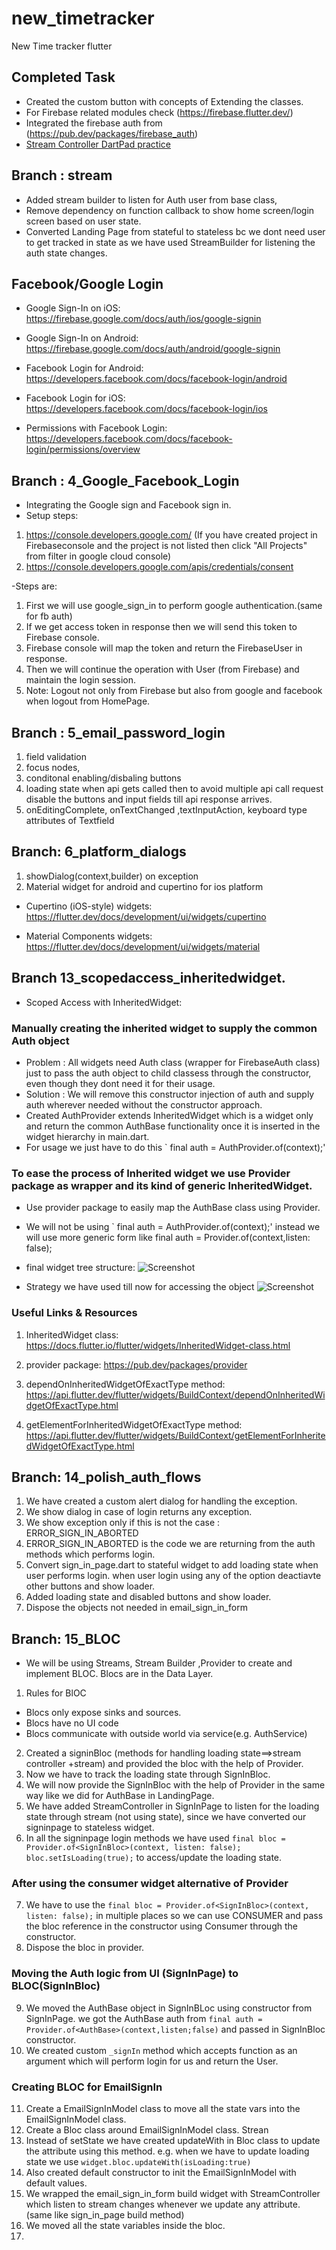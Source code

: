 # new_timetracker

New Time tracker flutter

## Completed Task
- Created the custom button with concepts of Extending the classes.
- For Firebase related modules check  (https://firebase.flutter.dev/)
- Integrated the firebase auth from (https://pub.dev/packages/firebase_auth) 
- [Stream Controller DartPad practice](https://dartpad.dartlang.org/0ca5b334ec413c084575f575e0240501)
## Branch : stream
- Added stream builder to listen for Auth user from base class, 
- Remove dependency on function callback to show home screen/login screen based on user state.
- Converted Landing Page from stateful to stateless bc we dont need user to get tracked in state as we have used StreamBuilder for listening the auth state changes.

## Facebook/Google Login 
- Google Sign-In on iOS: https://firebase.google.com/docs/auth/ios/google-signin

- Google Sign-In on Android: https://firebase.google.com/docs/auth/android/google-signin

- Facebook Login for Android: https://developers.facebook.com/docs/facebook-login/android

- Facebook Login for iOS: https://developers.facebook.com/docs/facebook-login/ios

- Permissions with Facebook Login: https://developers.facebook.com/docs/facebook-login/permissions/overview
## Branch : 4_Google_Facebook_Login
- Integrating the Google sign and Facebook sign in.
- Setup steps:
1. https://console.developers.google.com/ 
(If you have created project in Firebaseconsole and the project is not listed then click "All Projects" from filter in google cloud console)
2. https://console.developers.google.com/apis/credentials/consent

-Steps are:

1. First we will use google_sign_in to perform google authentication.(same for fb auth)
2. If we get access token in response then we will send this token to Firebase console.
3. Firebase console will map the token and return the FirebaseUser in response.
4. Then we will continue the operation with User (from Firebase) and maintain the login session.
5. Note: Logout not only from Firebase but also from google and facebook when logout from HomePage.

## Branch : 5_email_password_login
1. field validation
2. focus nodes, 
3. conditonal enabling/disbaling buttons
4. loading state when api gets called then to avoid multiple api call request disable the buttons and input fields till api response arrives.
5. onEditingComplete, onTextChanged ,textInputAction, keyboard type attributes of Textfield

## Branch: 6_platform_dialogs
1. showDialog(context,builder) on exception 
2. Material widget for android and cupertino for ios platform

- Cupertino (iOS-style) widgets: https://flutter.dev/docs/development/ui/widgets/cupertino

- Material Components widgets: https://flutter.dev/docs/development/ui/widgets/material

## Branch 13_scopedaccess_inheritedwidget.
- Scoped Access with InheritedWidget:
### Manually creating the inherited widget to supply the common Auth object
- Problem : All widgets need Auth class (wrapper for FirebaseAuth class) just to pass the auth object to child classess through the constructor, even though they dont need it for their usage.
- Solution : We will remove this constructor injection of auth and supply auth wherever needed without the constructor approach.
- Created AuthProvider extends InheritedWidget which is a widget only and return the common AuthBase functionality once it is inserted in the widget hierarchy in main.dart.
- For usage we just have to do this ` final auth = AuthProvider.of(context);' 

### To ease the process of Inherited widget we use Provider package as wrapper and its kind of generic InheritedWidget.
- Use provider package to easily map the AuthBase class using Provider.
- We will not be using ` final auth = AuthProvider.of(context);' instead we will use more generic form 
like final auth = Provider.of<AuthBase>(context,listen: false);

- final widget tree structure:
![Screenshot](/screenshot/widget_tree_after_provider.png)

- Strategy we have used till now for accessing the object
![Screenshot](/screenshot/strategy_for_object_passing.png)

### Useful Links & Resources
1. InheritedWidget class: https://docs.flutter.io/flutter/widgets/InheritedWidget-class.html

2. provider package: https://pub.dev/packages/provider

3. dependOnInheritedWidgetOfExactType method: https://api.flutter.dev/flutter/widgets/BuildContext/dependOnInheritedWidgetOfExactType.html

4. getElementForInheritedWidgetOfExactType method: https://api.flutter.dev/flutter/widgets/BuildContext/getElementForInheritedWidgetOfExactType.html

## Branch: 14_polish_auth_flows
1. We have created a custom alert dialog for handling the exception.
2. We show dialog in case of login returns any exception.
3. We show exception only if this is not the case : ERROR_SIGN_IN_ABORTED 
4. ERROR_SIGN_IN_ABORTED is the code we are returning from the auth methods which performs login.
5. Convert sign_in_page.dart to stateful widget to add loading state when user performs login.
when user login using any of the option deactiavte other buttons and show loader.
6. Added loading state and disabled buttons and show loader.
7. Dispose the objects not needed in email_sign_in_form

## Branch: 15_BLOC
- We will be using Streams, Stream Builder ,Provider to create and implement BLOC.
 Blocs are in the Data Layer.

1. Rules for BlOC
- Blocs only expose sinks and sources.
- Blocs have no UI code
- Blocs communicate with outside world via service(e.g. AuthService)
2. Created a signinBloc (methods for handling loading state==>stream controller +stream) and provided the bloc with the help of Provider.
3. Now we have to track the loading state through SignInBloc.
4. We will now provide the SignInBloc with the help of Provider in the same way like we did for AuthBase in LandingPage.
5. We have added StreamController in SignInPage to listen for the loading state through stream (not using state), since we have converted our signinpage to stateless widget.
6. In all the signinpage login methods we have used `final bloc = Provider.of<SignInBloc>(context, listen: false);`
    `bloc.setIsLoading(true);` to access/update the loading state.
### After using the consumer widget alternative of Provider
7. We have to use the `final bloc = Provider.of<SignInBloc>(context, listen: false);` in multiple places so we can use CONSUMER and pass the bloc reference in the constructor using Consumer through the constructor.
8. Dispose the bloc in provider.
### Moving the Auth logic from UI (SignInPage) to BLOC(SignInBloc)
9. We moved the AuthBase object in SignInBLoc using constructor from SignInPage.
we got the AuthBase auth from `final auth = Provider.of<AuthBase>(context,listen;false)` and passed in SignInBloc constructor.
10. We created custom `_signIn` method which accepts function as an argument which will perform login for us and return the User.
### Creating BLOC for EmailSignIn
11. Create a EmailSignInModel class to move all the state vars into the EmailSignInModel class.
12. Create a Bloc class around EmailSignInModel class. Strean<EmailSignInModel>
13. Instead of setState we have created updateWith in Bloc class to update the attribute using this method. e.g. when we have to update loading state we use `widget.bloc.updateWith(isLoading:true)`
14. Also created default constructor to init the EmailSignInModel with default values.
15. We wrapped the email_sign_in_form build widget with StreamController which listen to stream changes whenever we update any attribute. (same like sign_in_page build method)
16. We moved all the state variables inside the bloc.
17.  
